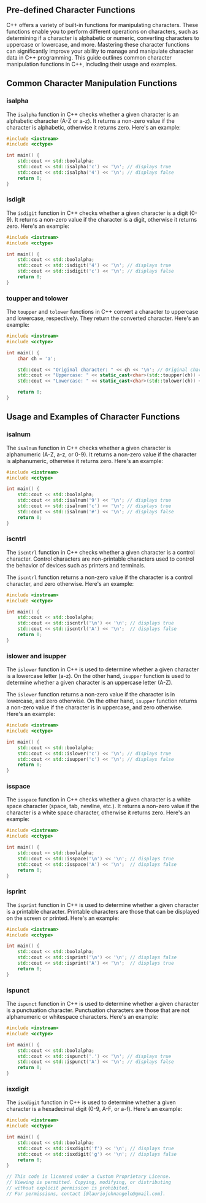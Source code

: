 ## Pre-defined Character Functions

C++ offers a variety of built-in functions for manipulating characters. These functions enable you to perform different operations on characters, such as determining if a character is alphabetic or numeric, converting characters to uppercase or lowercase, and more. Mastering these character functions can significantly improve your ability to manage and manipulate character data in C++ programming. This guide outlines common character manipulation functions in C++, including their usage and examples.

## Common Character Manipulation Functions
### isalpha
The `isalpha` function in C++ checks whether a given character is an alphabetic character (A-Z or a-z). It returns a non-zero value if the character is alphabetic, otherwise it returns zero. Here's an example:
```cpp
#include <iostream>
#include <cctype>

int main() {
	std::cout << std::boolalpha;
	std::cout << std::isalpha('c') << '\n'; // displays true
	std::cout << std::isalpha('4') << '\n'; // displays false
	return 0;
}
```
### isdigit
The `isdigit` function in C++ checks whether a given character is a digit (0-9). It returns a non-zero value if the character is a digit, otherwise it returns zero. Here's an example:
```cpp
#include <iostream>
#include <cctype>

int main() {
	std::cout << std::boolalpha;
	std::cout << std::isdigit('4') << '\n'; // displays true
	std::cout << std::isdigit('c') << '\n'; // displays false
	return 0;
}
```
### toupper and tolower
The `toupper` and `tolower` functions in C++ convert a character to uppercase and lowercase, respectively. They return the converted character. Here's an example:
```cpp
#include <iostream>
#include <cctype>

int main() {
	char ch = 'a';

	std::cout << "Original character: " << ch << '\n'; // Original character: a
	std::cout << "Uppercase: " << static_cast<char>(std::toupper(ch)) << '\n'; // Uppercase: A
	std::cout << "Lowercase: " << static_cast<char>(std::tolower(ch)) << '\n'; // Lowercase: a

	return 0;
}
```
## Usage and Examples of Character Functions
### isalnum
The `isalnum` function in C++ checks whether a given character is alphanumeric (A-Z, a-z, or 0-9). It returns a non-zero value if the character is alphanumeric, otherwise it returns zero. Here's an example:
```cpp
#include <iostream>
#include <cctype>

int main() {
	std::cout << std::boolalpha;
	std::cout << std::isalnum('9') << '\n'; // displays true
	std::cout << std::isalnum('c') << '\n'; // displays true
	std::cout << std::isalnum('#') << '\n'; // displays false
	return 0;
}
```
### iscntrl
The `iscntrl` function in C++ checks whether a given character is a control character. Control characters are non-printable characters used to control the behavior of devices such as printers and terminals.

The `iscntrl` function returns a non-zero value if the character is a control character, and zero otherwise. Here's an example:
```cpp
#include <iostream>
#include <cctype>

int main() {
	std::cout << std::boolalpha;
	std::cout << std::iscntrl('\n') << '\n'; // displays true
	std::cout << std::iscntrl('A') << '\n';  // displays false
	return 0;
}
```
### islower and isupper
The `islower` function in C++ is used to determine whether a given character is a lowercase letter (a-z). On the other hand, `isupper` function is used to determine whether a given character is an uppercase letter (A-Z).

The `islower` function returns a non-zero value if the character is in lowercase, and zero otherwise. On the other hand, `isupper` function returns a non-zero value if the character is in uppercase, and zero otherwise. Here's an example:
```cpp
#include <iostream>
#include <cctype>

int main() {
	std::cout << std::boolalpha;
	std::cout << std::islower('c') << '\n'; // displays true
	std::cout << std::isupper('c') << '\n'; // displays false
	return 0;
}
```
### isspace
The `isspace` function in C++ checks whether a given character is a white space character (space, tab, newline, etc.). It returns a non-zero value if the character is a white space character, otherwise it returns zero. Here's an example:
```cpp
#include <iostream>
#include <cctype>

int main() {
	std::cout << std::boolalpha;
	std::cout << std::isspace('\n') << '\n'; // displays true
	std::cout << std::isspace('A') << '\n';  // displays false
	return 0;
}
```
### isprint
The `isprint` function in C++ is used to determine whether a given character is a printable character. Printable characters are those that can be displayed on the screen or printed. Here's an example:
```cpp
#include <iostream>
#include <cctype>

int main() {
	std::cout << std::boolalpha;
	std::cout << std::isprint('\n') << '\n'; // displays false
	std::cout << std::isprint('A') << '\n';  // displays true
	return 0;
}
```
### ispunct
The `ispunct` function in C++ is used to determine whether a given character is a punctuation character. Punctuation characters are those that are not alphanumeric or whitespace characters. Here's an example:
```cpp
#include <iostream>
#include <cctype>

int main() {
	std::cout << std::boolalpha;
	std::cout << std::ispunct('.') << '\n'; // displays true
	std::cout << std::ispunct('A') << '\n'; // displays false
	return 0;
}
```
### isxdigit
The `isxdigit` function in C++ is used to determine whether a given character is a hexadecimal digit (0-9, A-F, or a-f). Here's an example:
```cpp
#include <iostream>
#include <cctype>

int main() {
	std::cout << std::boolalpha;
	std::cout << std::isxdigit('f') << '\n'; // displays true
	std::cout << std::isxdigit('g') << '\n'; // displays false
	return 0;
}
```

```cpp
// This code is licensed under a Custom Proprietary License.
// Viewing is permitted. Copying, modifying, or distributing
// without explicit permission is prohibited.
// For permissions, contact [@lauriojohnangelo@gmail.com].
```


